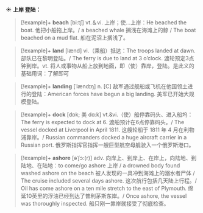 ☀ <span class="category">**上岸 登陆：**</span>
>[!example]+ <span class="vocabulary">**beach**</span> [bi:tʃ] 
> <span class="definition">vt.＆vi. 上岸；使…上岸：</span>He beached the boat. 他把小船拖上岸。/ a beached whale 搁浅在海滩上的鲸 / The boat beached on a mud flat. 船在泥沼上搁浅了。

>[!example]+ <span class="vocabulary">**land**</span> [lænd] 
> <span class="definition">vi.（乘船）抵达：</span>The troops landed at dawn. 部队已在黎明登陆。/ The ferry is due to land at 3 o’clock. 渡轮预定3点钟到岸。<span class="definition">vt. 将人或事物从船上放到地面，即（使）靠岸，登陆。是此义的基础用词：</span>了解即可
                      
>[!example]+ <span class="vocabulary">**landing**</span> [ˈlændɪŋ]
> <span class="definition">n. [C] 敌军通过舰船或飞机在他国领土进行的登陆：</span>American forces have begun a big landing. 美军已开始大规模登陆。

>[!example]+ <span class="vocabulary">**dock**</span> [dɒk; 美 dɑ:k]
> <span class="definition">vt.&vi.（使）船停靠码头、进入船坞：</span>The ferry is expected to dock at 6. 渡船预计在6点停靠码头。/ The vessel docked at Liverpool in April 1811. 这艘轮船于 1811 年 4 月在利物浦靠岸。/ Russian commanders docked a huge aircraft carrier in a Russian port. 俄罗斯指挥官指挥一艘巨型航空母舰驶入一个俄罗斯港口。
           
>[!example]+ <span class="vocabulary">**ashore**</span> [əˈʃɔ:(r)]
> <span class="definition">adv. 向岸上、到岸上、在岸上，向陆地、到陆地、在陆地：</span>to come/go ashore 上岸 / a drowned body found washed ashore on the beach 被人发现的一具冲到海滩上的溺水者尸体 / The cruise included several days ashore. 这次航行包括几天陆上行程。/ Oil has come ashore on a ten mile stretch to the east of Plymouth. 绵延10英里的浮油已经到达了普利茅斯东岸。/ Once ashore, the vessel was thoroughly inspected. 船只刚一靠岸就接受了彻底检查。


